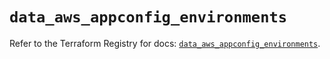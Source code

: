 # `data_aws_appconfig_environments`

Refer to the Terraform Registry for docs: [`data_aws_appconfig_environments`](https://registry.terraform.io/providers/hashicorp/aws/4.54.0/docs/data-sources/appconfig_environments).
